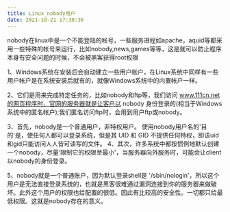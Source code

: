 ```yaml
---
title: Linux_nobody用户
date: 2021-10-21 17:30:36
---
```

nobody在linux中是一个不能登陆的帐号，一些服务进程如apache，aquid等都采用一些特殊的帐号来运行，比如nobody,news,games等等，这是就可以防止程序本身有安全问题的时候，不会被黑客获得root权限


1、Windows系统在安装后会自动建立一些用户帐户，在Linux系统中同样有一些用户帐户是在系统安装后就有的，就像Windows系统中的内置帐户一样。

2、它们是用来完成特定任务的，比如nobody和ftp等，我们访问 www.111cn.net的网页程序时，官网的服务器就是让客户以 nobody 身份登录的(相当于Windows系统中的匿名帐户);我们匿名访问ftp时，会用到用户ftp或nobody。

3、首先，nobody是一个普通用户，非特权用户。 使用nobody用户名的'目的'是，使任何人都可以登录系统，但是其 UID 和 GID 不提供任何特权，即该uid和gid只能访问人人皆可读写的文件。
4、其次，许多系统中都按惯例地默认创建一个nobody，尽量'限制它的权限至最小'，当服务器向外服务时，可能会让client以nobody的身份登录。

5、nobody就是一个普通账户，因为默认登录shell是 '/sbin/nologin'，所以这个用户是无法直接登录系统的，也就是黑客很难通过漏洞连接到你的服务器来做破坏。此外这个用户的权限也给配置的很低。因此有比较高的安全性。一切都只给最低权限。这就是nobody存在的意义。